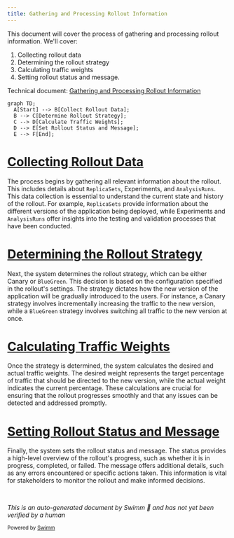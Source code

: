 ```yaml
---
title: Gathering and Processing Rollout Information
---
```

This document will cover the process of gathering and processing rollout information. We'll cover:

1. Collecting rollout data
2. Determining the rollout strategy
3. Calculating traffic weights
4. Setting rollout status and message.

Technical document: <SwmLink doc-title="Gathering and Processing Rollout Information">[Gathering and Processing Rollout Information](/.swm/gathering-and-processing-rollout-information.b77rcuey.sw.md)</SwmLink>

```mermaid
graph TD;
  A[Start] --> B[Collect Rollout Data];
  B --> C[Determine Rollout Strategy];
  C --> D[Calculate Traffic Weights];
  D --> E[Set Rollout Status and Message];
  E --> F[End];
```

# [Collecting Rollout Data](http://localhost:5001/repos/Z2l0aHViJTNBJTNBaW50dWl0LWFyZ28tcm9sbG91dHMtZGVtbyUzQSUzQVN3aW1tLURlbW8=/docs/b77rcuey#newrolloutinfo)

The process begins by gathering all relevant information about the rollout. This includes details about <SwmToken path="pkg/apiclient/rollout/rollout.pb.go" pos="922:1:1" line-data="	ReplicaSets          []*ReplicaSetInfo  `protobuf:&quot;bytes,6,rep,name=replicaSets,proto3&quot; json:&quot;replicaSets,omitempty&quot;`">`ReplicaSets`</SwmToken>, Experiments, and <SwmToken path="pkg/client/listers/rollouts/v1alpha1/analysisrun.go" pos="35:1:1" line-data="	AnalysisRuns(namespace string) AnalysisRunNamespaceLister">`AnalysisRuns`</SwmToken>. This data collection is essential to understand the current state and history of the rollout. For example, <SwmToken path="pkg/apiclient/rollout/rollout.pb.go" pos="922:1:1" line-data="	ReplicaSets          []*ReplicaSetInfo  `protobuf:&quot;bytes,6,rep,name=replicaSets,proto3&quot; json:&quot;replicaSets,omitempty&quot;`">`ReplicaSets`</SwmToken> provide information about the different versions of the application being deployed, while Experiments and <SwmToken path="pkg/client/listers/rollouts/v1alpha1/analysisrun.go" pos="35:1:1" line-data="	AnalysisRuns(namespace string) AnalysisRunNamespaceLister">`AnalysisRuns`</SwmToken> offer insights into the testing and validation processes that have been conducted.

# [Determining the Rollout Strategy](http://localhost:5001/repos/Z2l0aHViJTNBJTNBaW50dWl0LWFyZ28tcm9sbG91dHMtZGVtbyUzQSUzQVN3aW1tLURlbW8=/docs/b77rcuey#handling-rollout-strategy-and-status)

Next, the system determines the rollout strategy, which can be either Canary or <SwmToken path="pkg/apis/rollouts/v1alpha1/types.go" pos="947:1:1" line-data="	BlueGreen BlueGreenStatus `json:&quot;blueGreen,omitempty&quot; protobuf:&quot;bytes,16,opt,name=blueGreen&quot;`">`BlueGreen`</SwmToken>. This decision is based on the configuration specified in the rollout's settings. The strategy dictates how the new version of the application will be gradually introduced to the users. For instance, a Canary strategy involves incrementally increasing the traffic to the new version, while a <SwmToken path="pkg/apis/rollouts/v1alpha1/types.go" pos="947:1:1" line-data="	BlueGreen BlueGreenStatus `json:&quot;blueGreen,omitempty&quot; protobuf:&quot;bytes,16,opt,name=blueGreen&quot;`">`BlueGreen`</SwmToken> strategy involves switching all traffic to the new version at once.

# [Calculating Traffic Weights](http://localhost:5001/repos/Z2l0aHViJTNBJTNBaW50dWl0LWFyZ28tcm9sbG91dHMtZGVtbyUzQSUzQVN3aW1tLURlbW8=/docs/b77rcuey#handling-rollout-strategy-and-status)

Once the strategy is determined, the system calculates the desired and actual traffic weights. The desired weight represents the target percentage of traffic that should be directed to the new version, while the actual weight indicates the current percentage. These calculations are crucial for ensuring that the rollout progresses smoothly and that any issues can be detected and addressed promptly.

# [Setting Rollout Status and Message](http://localhost:5001/repos/Z2l0aHViJTNBJTNBaW50dWl0LWFyZ28tcm9sbG91dHMtZGVtbyUzQSUzQVN3aW1tLURlbW8=/docs/b77rcuey#newrolloutinfo)

Finally, the system sets the rollout status and message. The status provides a high-level overview of the rollout's progress, such as whether it is in progress, completed, or failed. The message offers additional details, such as any errors encountered or specific actions taken. This information is vital for stakeholders to monitor the rollout and make informed decisions.

&nbsp;

*This is an auto-generated document by Swimm 🌊 and has not yet been verified by a human*

<SwmMeta version="3.0.0" repo-id="Z2l0aHViJTNBJTNBaW50dWl0LWFyZ28tcm9sbG91dHMtZGVtbyUzQSUzQVN3aW1tLURlbW8=" repo-name="intuit-argo-rollouts-demo"><sup>Powered by [Swimm](/)</sup></SwmMeta>

